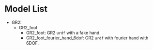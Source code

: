 # Model List
- GR2:
    - GR2_foot
        - GR2_foot: GR2 `urdf` with a fake hand.
        - GR2_foot_fourier_hand_6dof: GR2 `urdf` with fourier hand with 6DOF.